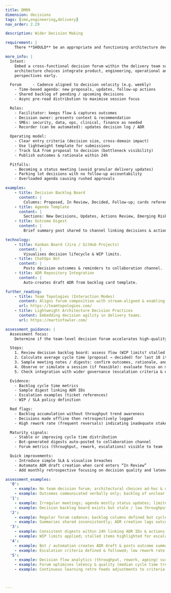 ```yaml
---
title: DM09
dimension: decisions
tags: [sme,engineering,delivery]
nav_order: 2.29

description: Wider Decision Making

requirement: |
    There **SHOULD** be an appropriate and functioning architecture decision making forum within the delivery team including other SMEs e.g. product, engineering etc. 

more_info: |
  Intent:
    Embed a cross-functional decision forum within the delivery team so that
    architecture choices integrate product, engineering, operational and user
    perspectives early.

  Forum     - Cadence aligned to decision velocity (e.g. weekly)
    - Time-boxed agenda: new proposals, updates, follow-up actions
    - Shared backlog of pending / upcoming decisions
    - Async pre-read distribution to maximise session focus

  Roles:
    - Facilitator: keeps flow & captures outcomes
    - Decision owner: presents context & recommendation
    - SMEs: security, data, ops, clinical, finance as needed
    - Recorder (can be automated): updates decision log / ADR

  Operating model:
    - Clear entry criteria (decision size, cross-domain impact)
    - Use lightweight template for submissions
    - Track SLA from proposal to decision (bottleneck visibility)
    - Publish outcomes & rationale within 24h

  Pitfalls:
    - Becoming a status meeting (avoid granular delivery updates)
    - Parking lot decisions with no follow-up accountability
    - Overloaded agenda causing rushed approvals

examples: 
    - title: Decision Backlog Board
      content: |
        Columns: Proposed, In Review, Decided, Follow-up; cards reference ADR IDs.
    - title: Agenda Template
      content: |
        Sections: New Decisions, Updates, Actions Review, Emerging Risks.
    - title: Outcome Digest
      content: |
        Brief summary post shared to channel linking decisions & actions.

technology:
    - title: Kanban Board (Jira / GitHub Projects)
      content: |
        Visualises decision lifecycle & WIP limits.
    - title: ChatOps Bot
      content: |
        Posts decision outcomes & reminders to collaboration channel.
    - title: ADR Repository Integration
      content: |
        Auto-creates draft ADR from backlog card template.

further_reading:
    - title: Team Topologies (Interaction Modes)
      content: Aligns forum composition with stream-aligned & enabling teams.
      url: https://teamtopologies.com/
    - title: Lightweight Architecture Decision Practices
      content: Embedding decision agility in delivery teams.
      url: https://martinfowler.com/

assessment_guidance: |
  Assessment focus:
    Determine if the team-level decision forum accelerates high-quality choices without becoming a status or bottleneck ceremony.

  Steps:
    1. Review decision backlog board: assess flow (WIP limits? stalled cards?).
    2. Calculate average cycle time (proposal → decided) for last 10 items; identify outliers & root causes.
    3. Sample meeting notes / digests: confirm outcomes, rationale, and actions captured within 24h and reflected in ADRs.
    4. Observe or simulate a session (if feasible): evaluate focus on material decisions vs delivery minutiae.
    5. Check integration with wider governance (escalation criteria & examples of escalated vs retained decisions).

  Evidence:
    - Backlog cycle time metrics
    - Sample digest linking ADR IDs
    - Escalation examples (ticket references)
    - WIP / SLA policy definition

  Red flags:
    - Backlog accumulation without throughput trend awareness
    - Decisions made offline then retrospectively logged
    - High rework rate (frequent reversals) indicating inadequate stakeholder input

  Maturity signals:
    - Stable or improving cycle time distribution
    - Bot-generated digests auto-posted to collaboration channel
    - Forum metrics (throughput, rework, escalations) visible to team

  Quick improvements:
    - Introduce simple SLA & visualise breaches
    - Automate ADR draft creation when card enters “In Review”
    - Add monthly retrospective focusing on decision quality and latency

assessment_examples:
  '0':
    - example: No team decision forum; architectural choices ad‑hoc & undocumented.
    - example: Outcomes communicated verbally only; backlog of unclear pending decisions.
  '1':
    - example: Irregular meetings; agenda mostly status updates; limited recording of rationale.
    - example: Decision backlog board exists but stale / low throughput visibility.
  '2':
    - example: Regular forum cadence; backlog columns defined but cycle time not measured.
    - example: Summaries shared inconsistently; ADR creation lags outcomes.
  '3':
    - example: Consistent digests within 24h linking ADR IDs & actions; cycle time metrics tracked.
    - example: WIP limits applied; stalled items highlighted for escalation.
  '4':
    - example: Bot / automation creates ADR draft & posts outcome summaries; cycle time improving.
    - example: Escalation criteria defined & followed; low rework rate.
  '5':
    - example: Decision flow analytics (throughput, rework, ageing) surfaced on dashboard driving improvements.
    - example: Forum optimises latency & quality (median cycle time trending down); zero offline unrecorded decisions.
    - example: Continuous learning retro feeds adjustments to criteria / template & reduces reversals.



---
```

  

